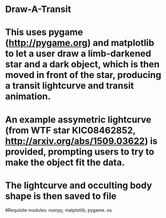 # Draw-A-Transit

# This uses pygame (http://pygame.org) and matplotlib to let a user draw a limb-darkened star and a dark object, which is then moved in front of the star, producing a transit lightcurve and transit animation.
# An example assymetric lightcurve (from WTF star KIC08462852, http://arxiv.org/abs/1509.03622) is provided, prompting users to try to make the object fit the data.
# The lightcurve and occulting body shape is then saved to file


#Requisite modules: numpy,  matplotlib, pygame. os
